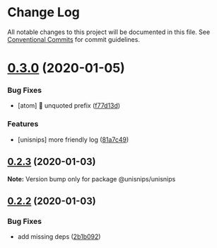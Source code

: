 # Change Log

All notable changes to this project will be documented in this file.
See [Conventional Commits](https://conventionalcommits.org) for commit guidelines.

# [0.3.0](https://github.com/hikerpig/unisnips/compare/@unisnips/unisnips@0.2.3...@unisnips/unisnips@0.3.0) (2020-01-05)


### Bug Fixes

* [atom] :bug: unquoted prefix ([f77d13d](https://github.com/hikerpig/unisnips/commit/f77d13d6123b8024807ee5ff3216b41121a812b4))


### Features

* [unisnips] more friendly log ([81a7c49](https://github.com/hikerpig/unisnips/commit/81a7c491328c69a71296dacd2a5db7023db33f2e))





## [0.2.3](https://github.com/hikerpig/unisnips/compare/@unisnips/unisnips@0.2.2...@unisnips/unisnips@0.2.3) (2020-01-03)

**Note:** Version bump only for package @unisnips/unisnips





## [0.2.2](https://github.com/hikerpig/unisnips/compare/@unisnips/unisnips@0.2.1...@unisnips/unisnips@0.2.2) (2020-01-03)


### Bug Fixes

* add missing deps ([2b1b092](https://github.com/hikerpig/unisnips/commit/2b1b092cde68f5865bd2a4f9b82b61f27031e3b3))
